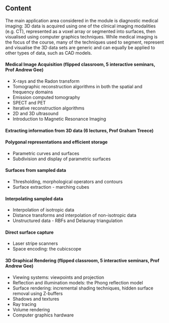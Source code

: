## Content

The main application area considered in the module is diagnostic medical imaging: 3D data is acquired using one of the clinical imaging modalities (e.g. CT), represented as a voxel array or segmented into surfaces, then visualised using computer graphics techniques. While medical imaging is the focus of the course, many of the techniques used to segment, represent and visualise the 3D data sets are generic and can equally be applied to other types of data, such as CAD models.

#### Medical Image Acquisition (flipped classroom, 5 interactive seminars, Prof Andrew Gee)

- X-rays and the Radon transform
- Tomographic reconstruction algorithms in both the spatial and frequency domains
- Emission computed tomography
- SPECT and PET
- Iterative reconstruction algorithms
- 2D and 3D ultrasound
- Introduction to Magnetic Resonance Imaging

#### Extracting information from 3D data (6 lectures, Prof Graham Treece)

#### Polygonal representations and efficient storage

- Parametric curves and surfaces
- Subdivision and display of parametric surfaces

#### Surfaces from sampled data

- Thresholding, morphological operators and contours
- Surface extraction - marching cubes

#### Interpolating sampled data

- Interpolation of isotropic data
- Distance transforms and interpolation of non-isotropic data
- Unstructured data - RBFs and Delaunay triangulation

#### Direct surface capture

- Laser stripe scanners
- Space encoding: the cubicscope

#### 3D Graphical Rendering (flipped classroom, 5 interactive seminars, Prof Andrew Gee)

- Viewing systems: viewpoints and projection
- Reflection and illumination models: the Phong reflection model
- Surface rendering: incremental shading techniques, hidden surface removal using Z-buffers
- Shadows and textures
- Ray tracing
- Volume rendering
- Computer graphics hardware


